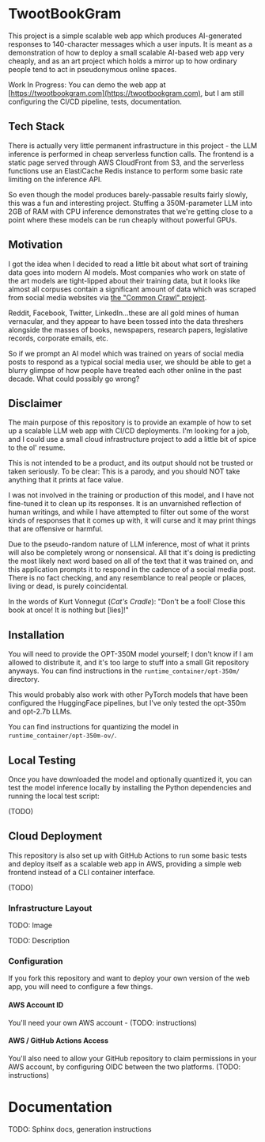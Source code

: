 # TwootBookGram

This project is a simple scalable web app which produces AI-generated responses to 140-character messages which a user inputs. It is meant as a demonstration of how to deploy a small scalable AI-based web app very cheaply, and as an art project which holds a mirror up to how ordinary people tend to act in pseudonymous online spaces.

Work In Progress: You can demo the web app at [https://twootbookgram.com](https://twootbookgram.com), but I am still configuring the CI/CD pipeline, tests, documentation.

## Tech Stack

There is actually very little permanent infrastructure in this project - the LLM inference is performed in cheap serverless function calls. The frontend is a static page served through AWS CloudFront from S3, and the serverless functions use an ElastiCache Redis instance to perform some basic rate limiting on the inference API.

So even though the model produces barely-passable results fairly slowly, this was a fun and interesting project. Stuffing a 350M-parameter LLM into 2GB of RAM with CPU inference demonstrates that we're getting close to a point where these models can be run cheaply without powerful GPUs.

## Motivation

I got the idea when I decided to read a little bit about what sort of training data goes into modern AI models. Most companies who work on state of the art models are tight-lipped about their training data, but it looks like almost all corpuses contain a significant amount of data which was scraped from social media websites via [the "Common Crawl" project](https://commoncrawl.org/).

Reddit, Facebook, Twitter, LinkedIn...these are all gold mines of human vernacular, and they appear to have been tossed into the data threshers alongside the masses of books, newspapers, research papers, legislative records, corporate emails, etc.

So if we prompt an AI model which was trained on years of social media posts to respond as a typical social media user, we should be able to get a blurry glimpse of how people have treated each other online in the past decade. What could possibly go wrong?

## Disclaimer

The main purpose of this repository is to provide an example of how to set up a scalable LLM web app with CI/CD deployments. I'm looking for a job, and I could use a small cloud infrastructure project to add a little bit of spice to the ol' resume.

This is not intended to be a product, and its output should not be trusted or taken seriously. To be clear: This is a parody, and you should NOT take anything that it prints at face value.

I was not involved in the training or production of this model, and I have not fine-tuned it to clean up its responses. It is an unvarnished reflection of human writings, and while I have attempted to filter out some of the worst kinds of responses that it comes up with, it will curse and it may print things that are offensive or harmful.

Due to the pseudo-random nature of LLM inference, most of what it prints will also be completely wrong or nonsensical. All that it's doing is predicting the most likely next word based on all of the text that it was trained on, and this application prompts it to respond in the cadence of a social media post. There is no fact checking, and any resemblance to real people or places, living or dead, is purely coincidental.

In the words of Kurt Vonnegut (*Cat's Cradle*): "Don't be a fool! Close this book at once! It is nothing but [lies]!"

## Installation

You will need to provide the OPT-350M model yourself; I don't know if I am allowed to distribute it, and it's too large to stuff into a small Git repository anyways. You can find instructions in the `runtime_container/opt-350m/` directory.

This would probably also work with other PyTorch models that have been configured the HuggingFace pipelines, but I've only tested the opt-350m and opt-2.7b LLMs.

You can find instructions for quantizing the model in `runtime_container/opt-350m-ov/`.

## Local Testing

Once you have downloaded the model and optionally quantized it, you can test the model inference locally by installing the Python dependencies and running the local test script:

(TODO)

## Cloud Deployment

This repository is also set up with GitHub Actions to run some basic tests and deploy itself as a scalable web app in AWS, providing a simple web frontend instead of a CLI container interface.

(TODO)

### Infrastructure Layout

TODO: Image

TODO: Description

### Configuration

If you fork this repository and want to deploy your own version of the web app, you will need to configure a few things.

#### AWS Account ID

You'll need your own AWS account - (TODO: instructions)

#### AWS / GitHub Actions Access

You'll also need to allow your GitHub repository to claim permissions in your AWS account, by configuring OIDC between the two platforms. (TODO: instructions)

# Documentation

TODO: Sphinx docs, generation instructions
